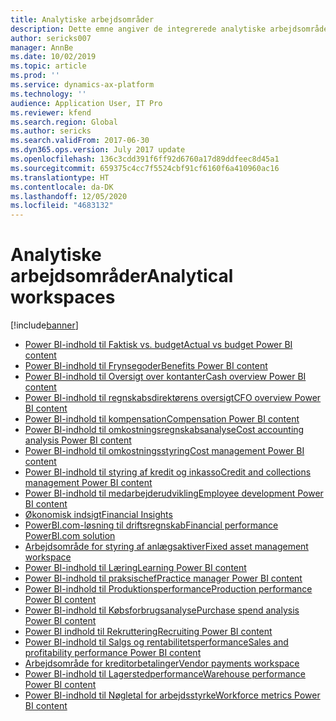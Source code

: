 ```yaml
---
title: Analytiske arbejdsområder
description: Dette emne angiver de integrerede analytiske arbejdsområder, der er tilgængelige, og henviser til ressourcer, hvor du kan få flere oplysninger om dem.
author: sericks007
manager: AnnBe
ms.date: 10/02/2019
ms.topic: article
ms.prod: ''
ms.service: dynamics-ax-platform
ms.technology: ''
audience: Application User, IT Pro
ms.reviewer: kfend
ms.search.region: Global
ms.author: sericks
ms.search.validFrom: 2017-06-30
ms.dyn365.ops.version: July 2017 update
ms.openlocfilehash: 136c3cdd391f6ff92d6760a17d89ddfeec8d45a1
ms.sourcegitcommit: 659375c4cc7f5524cbf91cf6160f6a410960ac16
ms.translationtype: HT
ms.contentlocale: da-DK
ms.lasthandoff: 12/05/2020
ms.locfileid: "4683132"
---
```

# <a name="analytical-workspaces"></a><span data-ttu-id="97879-103">Analytiske arbejdsområder</span><span class="sxs-lookup"><span data-stu-id="97879-103">Analytical workspaces</span></span>
[!include[banner](../includes/banner.md)]

- [<span data-ttu-id="97879-104">Power BI-indhold til Faktisk vs. budget</span><span class="sxs-lookup"><span data-stu-id="97879-104">Actual vs budget Power BI content</span></span>](ledger-budgets-power-bi.md)
- [<span data-ttu-id="97879-105">Power BI-indhold til Frynsegoder</span><span class="sxs-lookup"><span data-stu-id="97879-105">Benefits Power BI content</span></span>](benefits-power-bi.md)
- [<span data-ttu-id="97879-106">Power BI-indhold til Oversigt over kontanter</span><span class="sxs-lookup"><span data-stu-id="97879-106">Cash overview Power BI content</span></span>](../../../finance/cash-bank-management/Cash-Overview-Power-BI-content.md)
- [<span data-ttu-id="97879-107">Power BI-indhold til regnskabsdirektørens oversigt</span><span class="sxs-lookup"><span data-stu-id="97879-107">CFO overview Power BI content</span></span>](CFO-power-bi.md)
- [<span data-ttu-id="97879-108">Power BI-indhold til kompensation</span><span class="sxs-lookup"><span data-stu-id="97879-108">Compensation Power BI content</span></span>](compensation-power-bi.md)
- [<span data-ttu-id="97879-109">Power BI-indhold til omkostningsregnskabsanalyse</span><span class="sxs-lookup"><span data-stu-id="97879-109">Cost accounting analysis Power BI content</span></span>](cost-accounting-analysis-content-pack.md) 
- [<span data-ttu-id="97879-110">Power BI-indhold til omkostningsstyring</span><span class="sxs-lookup"><span data-stu-id="97879-110">Cost management Power BI content</span></span>](cost-management-content-pack.md)
- [<span data-ttu-id="97879-111">Power BI-indhold til styring af kredit og inkasso</span><span class="sxs-lookup"><span data-stu-id="97879-111">Credit and collections management Power BI content</span></span>](../../../finance/accounts-receivable/credit-collections-power-bi.md)
- [<span data-ttu-id="97879-112">Power BI-indhold til medarbejderudvikling</span><span class="sxs-lookup"><span data-stu-id="97879-112">Employee development Power BI content</span></span>](employee-development-PBI.md) 
- [<span data-ttu-id="97879-113">Økonomisk indsigt</span><span class="sxs-lookup"><span data-stu-id="97879-113">Financial Insights</span></span>](financial-insights.md)
- [<span data-ttu-id="97879-114">PowerBI.com-løsning til driftsregnskab</span><span class="sxs-lookup"><span data-stu-id="97879-114">Financial performance PowerBI.com solution</span></span>](financial-performance-power-bi-content-pack.md)
- [<span data-ttu-id="97879-115">Arbejdsområde for styring af anlægsaktiver</span><span class="sxs-lookup"><span data-stu-id="97879-115">Fixed asset management workspace</span></span>](../../../finance/fixed-assets/Fixed-asset-management-workspace.md)
- [<span data-ttu-id="97879-116">Power BI-indhold til Læring</span><span class="sxs-lookup"><span data-stu-id="97879-116">Learning Power BI content</span></span>](learning-power-bi.md)
- [<span data-ttu-id="97879-117">Power BI-indhold til praksischef</span><span class="sxs-lookup"><span data-stu-id="97879-117">Practice manager Power BI content</span></span>](practice-manager-power-bi.md)
- [<span data-ttu-id="97879-118">Power BI-indhold til Produktionsperformance</span><span class="sxs-lookup"><span data-stu-id="97879-118">Production performance Power BI content</span></span>](production-performance-power-bi.md)
- [<span data-ttu-id="97879-119">Power BI-indhold til Købsforbrugsanalyse</span><span class="sxs-lookup"><span data-stu-id="97879-119">Purchase spend analysis Power BI content</span></span>](purchase-content-pack-for-power-bi.md) 
- [<span data-ttu-id="97879-120">Power BI indhold til Rekruttering</span><span class="sxs-lookup"><span data-stu-id="97879-120">Recruiting Power BI content</span></span>](recruiting-analysis-power-bi-content-pack.md) 
- [<span data-ttu-id="97879-121">Power BI-indhold til Salgs og rentabilitetsperformance</span><span class="sxs-lookup"><span data-stu-id="97879-121">Sales and profitability performance Power BI content</span></span>](sales-profitability-performance-content-pack.md)
- [<span data-ttu-id="97879-122">Arbejdsområde for kreditorbetalinger</span><span class="sxs-lookup"><span data-stu-id="97879-122">Vendor payments workspace</span></span>](../../../finance/accounts-payable/Vendor-payments-workspace.md)
- [<span data-ttu-id="97879-123">Power BI-indhold til Lagerstedperformance</span><span class="sxs-lookup"><span data-stu-id="97879-123">Warehouse performance Power BI content</span></span>](warehouse-power-bi-content.md)
- [<span data-ttu-id="97879-124">Power BI-indhold til Nøgletal for arbejdsstyrke</span><span class="sxs-lookup"><span data-stu-id="97879-124">Workforce metrics Power BI content</span></span>](workforce-analysis-power-bi-content-pack.md)

